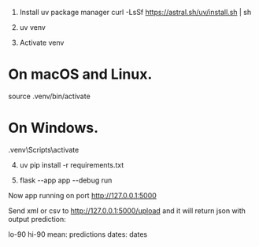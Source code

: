 
1. Install uv package manager
curl -LsSf https://astral.sh/uv/install.sh | sh

2. uv venv  

3. Activate venv
# On macOS and Linux.
source .venv/bin/activate

# On Windows.
.venv\Scripts\activate

4. uv pip install -r requirements.txt

5. flask --app app --debug run

Now app running on port  http://127.0.0.1:5000

Send xml or csv to http://127.0.0.1:5000/upload and it will return json with output prediction:

lo-90
hi-90
mean: predictions
dates: dates 

